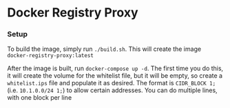 # Docker Registry Proxy
### Setup

To build the image, simply run `./build.sh`. This will create the image `docker-registry-proxy:latest`

After the image is built, run `docker-compose up -d`. The first time you do this, it will create the volume for the whitelist file, but it will be empty, so create a `whitelist.ips` file and populate it as desired. The format is `CIDR_BLOCK 1;` (i.e. `10.1.0.0/24 1;`) to allow certain addresses. You can do multiple lines, with one block per line 
